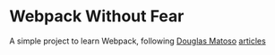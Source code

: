 # Webpack Without Fear

A simple project to learn Webpack, following [Douglas Matoso](https://blog.dmatoso.com/@dmatoso) [articles](https://blog.dmatoso.com/webpack-sem-medo-introducao-af889eb659e7)
